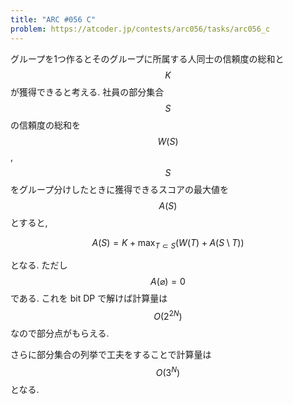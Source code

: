 ```yaml
---
title: "ARC #056 C"
problem: https://atcoder.jp/contests/arc056/tasks/arc056_c
---
```

グループを1つ作るとそのグループに所属する人同士の信頼度の総和と $$ K $$ が獲得できると考える. 社員の部分集合 $$ S $$ の信頼度の総和を $$ W(S) $$, $$ S $$ をグループ分けしたときに獲得できるスコアの最大値を $$ A(S) $$ とすると,

$$
A(S) = K + \max_{T \subset S} (W(T) + A(S \setminus T))
$$

となる. ただし $$ A(\varnothing) = 0 $$ である. これを bit DP で解けば計算量は $$ O(2^{2N}) $$ なので部分点がもらえる.

さらに部分集合の列挙で工夫をすることで計算量は $$ O(3^N) $$ となる.
